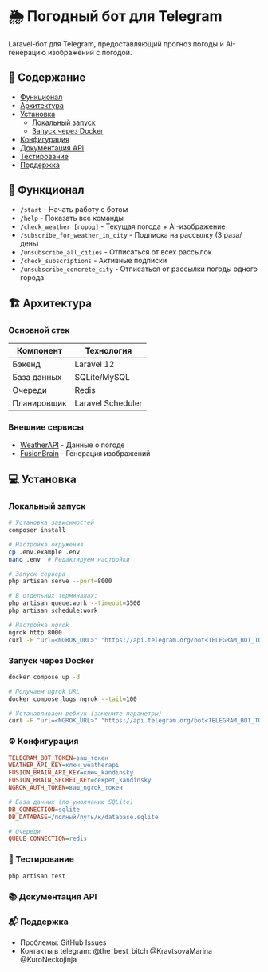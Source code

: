 # 🌦️ Погодный бот для Telegram

Laravel-бот для Telegram, предоставляющий прогноз погоды и AI-генерацию изображений с погодой.

## 📌 Содержание
- [Функционал](#-функционал)
- [Архитектура](#-архитектура)  
- [Установка](#-установка)
  - [Локальный запуск](#локальный-запуск)
  - [Запуск через Docker](#запуск-через-docker)
- [Конфигурация](#-конфигурация)
- [Документация API](#-документация-api)
- [Тестирование](#-тестирование)
- [Поддержка](#-поддержка)

## 🌟 Функционал
- `/start` - Начать работу с ботом
- `/help` - Показать все команды
- `/check_weather [город]` - Текущая погода + AI-изображение
- `/subscribe_for_weather_in_city` - Подписка на рассылку (3 раза/день)
- `/unsubscribe_all_cities` - Отписаться от всех рассылок
- `/check_subscriptions` - Активные подписки
- `/unsubscribe_concrete_city` - Отписаться от рассылки погоды одного города

## 🏗 Архитектура
### Основной стек
| Компонент       | Технология |
|----------------|------------|
| Бэкенд         | Laravel 12 |
| База данных    | SQLite/MySQL |
| Очереди        | Redis      |
| Планировщик    | Laravel Scheduler |

### Внешние сервисы
- [WeatherAPI](https://www.weatherapi.com/) - Данные о погоде
- [FusionBrain](https://fusionbrain.ai/) - Генерация изображений

## 💻 Установка

### Локальный запуск
```bash
# Установка зависимостей
composer install

# Настройка окружения
cp .env.example .env
nano .env  # Редактируем настройки

# Запуск сервера
php artisan serve --port=8000

# В отдельных терминалах:
php artisan queue:work --timeout=3500
php artisan schedule:work

# Настройка ngrok
ngrok http 8000
curl -F "url=<NGROK_URL>" "https://api.telegram.org/bot<TELEGRAM_BOT_TOKEN>/setWebhook"
```

### Запуск через Docker
```bash
docker compose up -d

# Получаем ngrok URL
docker compose logs ngrok --tail=100

# Устанавливаем вебхук (замените параметры)
curl -F "url=<NGROK_URL>" "https://api.telegram.org/bot<TELEGRAM_BOT_TOKEN>/setWebhook"
```

### ⚙ Конфигурация
```ini
TELEGRAM_BOT_TOKEN=ваш_токен
WEATHER_API_KEY=ключ_weatherapi
FUSION_BRAIN_API_KEY=ключ_kandinsky
FUSION_BRAIN_SECRET_KEY=секрет_kandinsky
NGROK_AUTH_TOKEN=ваш_ngrok_токен

# База данных (по умолчанию SQLite)
DB_CONNECTION=sqlite
DB_DATABASE=/полный/путь/к/database.sqlite

# Очереди
QUEUE_CONNECTION=redis
```

### 🧪 Тестирование
```bash
php artisan test
```

### 📚 Документация API 
### 📬 Поддержка
- Проблемы: GitHub Issues
- Контакты в telegram: @the_best_bitch @KravtsovaMarina @KuroNeckojinja



